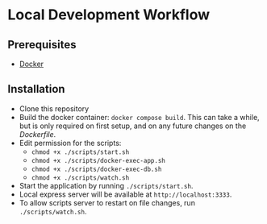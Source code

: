 # Local Development Workflow

## Prerequisites
- [Docker](https://www.docker.com/)

## Installation
- Clone this repository
- Build the docker container: `docker compose build`. This can take a while, but is only required on first setup, and on any future changes on the *Dockerfile*.
- Edit permission for the scripts:  
    - `chmod +x ./scripts/start.sh`  
    - `chmod +x ./scripts/docker-exec-app.sh`  
    - `chmod +x ./scripts/docker-exec-db.sh`  
    - `chmod +x ./scripts/watch.sh`  
- Start the application by running `./scripts/start.sh`.
- Local express server will be available at `http://localhost:3333`.
- To allow scripts server to restart on file changes, run `./scripts/watch.sh`.